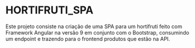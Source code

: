 # HORTIFRUTI_SPA

Este projeto consiste na criação de uma SPA para um hortifruti feito com Framework Angular na versão 9 em conjunto com o Bootstrap, consumindo um endpoint e trazendo para o frontend produtos que estão na API.

